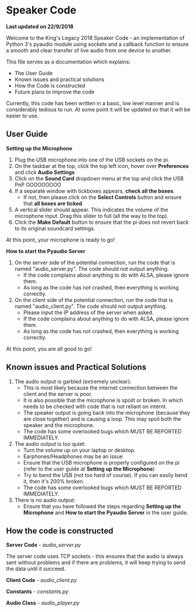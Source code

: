 # Speaker Code
**Last updated on 22/9/2018**

Welcome to the King's Legacy 2018 Speaker Code - an implementation of Python 3's pyaudio module using sockets and a callback function to ensure a smooth and clear transfer of live audio from one device to another.

This file serves as a documentation which explains:
* The User Guide
* Known issues and practical solutions
* How the Code is constructed
* Future plans to improve the code

Currently, this code has been written in a basic, low level manner and is considerably tedious to run. At some point it will be updated so that it will be easier to use.
## User Guide
**Setting up the Microphone**
1. Plug the USB microphone into one of the USB sockets on the pi.
2. On the taskbar at the top, click the top left icon, hover over **Preferences** and click **Audio Settings**
3. Click on the **Sound Card** dropdown menu at the top and click the USB PnP OOOOOOOOO
4. If a separate window with tickboxes appears, **check all the boxes**.
	* If not, then please click on the **Select Controls** button and ensure that **all boxes are ticked**.
5. A vertical slider should appear. This indicates the volume of the microphone input. Drag this slider to full (all the way to the top).
6. Click the **Make Default** button to ensure that the pi does not revert back to its original soundcard settings.

At this point, your microphone is ready to go!

**How to start the Pyaudio Server**
1. On the server side of the potential connection, run the code that is named "audio_server.py". The code should not output anything.
	- If the code complains about anything to do with ALSA, please ignore them.
	- As long as the code has not crashed, then everything is working correctly.
2. On the client side of the potential connection, run the code that is named "audio_client.py". The code should not output anything.
	- Please input the IP address of the server when asked.
	- If the code complains about anything to do with ALSA, please ignore them.
	- As long as the code has not crashed, then everything is working correctly.

At this point, you are all good to go!

## Known issues and Practical Solutions
1. The audio output is garbled (extremely unclear):
	- This is most likely because the internet connection between the client and the server is poor.
	- It is also possible that the microphone is spoilt or broken. In which needs to be checked with code that is not reliant on internt.
	- The speaker output is going back into the microphone (because they are close together) and is causing a loop. This may spoil both the speaker and the microphone.
	- The code has some overlooked bugs which MUST BE REPORTED IMMEDIATELY.
2. The audio output is too quiet:
	- Turn the volume up on your laptop or desktop.
	- Earphones/Headphones may be an issue
	- Ensure that the USB microphone is properly configured on the pi (refer to the user guide at **Setting up the Microphone**)
	- Try to bend the USB (not too hard of course). If you can easily bend it, then it's 200% broken.
	- The code has some overlooked bugs which MUST BE REPORTED IMMEDIATELY.
3. There is no audio output:
	- Ensure that you have followed the steps regarding **Setting up the Microphone** and **How to start the Pyaudio Server** in the user guide.

## How the code is constructed
**Server Code** - *audio_server.py*

The server code uses TCP sockets - this ensures that the audio is always sent without problems and if there are problems, it will keep trying to send the data until it succeed.

**Client Code** - *audio_client.py*

**Constants** - *constants.py*

**Audio Class** - *audio_player.py*

